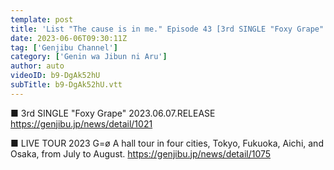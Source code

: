 ```yaml
---
template: post
title: 'List "The cause is in me." Episode 43 [3rd SINGLE "Foxy Grape" visual shooting making]'
date: 2023-06-06T09:30:11Z
tag: ['Genjibu Channel']
category: ['Genin wa Jibun ni Aru']
author: auto 
videoID: b9-DgAk52hU
subTitle: b9-DgAk52hU.vtt
---
```

■ 3rd SINGLE "Foxy Grape"
2023.06.07.RELEASE
https://genjibu.jp/news/detail/1021

■ LIVE TOUR 2023 G=ø
A hall tour in four cities, Tokyo, Fukuoka, Aichi, and Osaka, from July to August.
https://genjibu.jp/news/detail/1075

